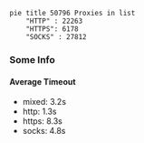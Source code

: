 
```mermaid
pie title 50796 Proxies in list
    "HTTP" : 22263
    "HTTPS": 6178
    "SOCKS" : 27812
```

### Some Info
#### Average Timeout

- mixed: 3.2s
- http: 1.3s
- https: 8.3s
- socks: 4.8s